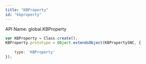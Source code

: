 ```yaml
---
title: "KBProperty"
id: "kbproperty"
---
```


API Name: global.KBProperty

```js
var KBProperty = Class.create();
KBProperty.prototype = Object.extendsObject(KBPropertySNC, {
	
    type: 'KBProperty'
});
```